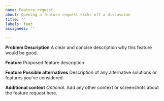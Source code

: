 ```yaml
---
name: Feature request
about: Opening a feature request kicks off a discussion
title: ''
labels: feat
assignees: ''

---
```


**Problem Description**
A clear and concise description why this feature would be good.

**Feature**
Proposed feature description

**Feature Possible alternatives**
Description of any alternative solutions or features you've considered.

**Additional context**
_Optional._ Add any other context or screenshots about the feature request here.
